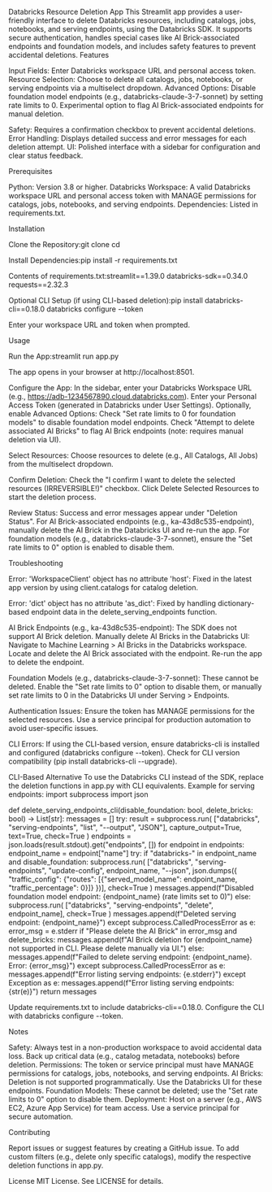 Databricks Resource Deletion App
This Streamlit app provides a user-friendly interface to delete Databricks resources, including catalogs, jobs, notebooks, and serving endpoints, using the Databricks SDK. It supports secure authentication, handles special cases like AI Brick-associated endpoints and foundation models, and includes safety features to prevent accidental deletions.
Features

Input Fields: Enter Databricks workspace URL and personal access token.
Resource Selection: Choose to delete all catalogs, jobs, notebooks, or serving endpoints via a multiselect dropdown.
Advanced Options:
Disable foundation model endpoints (e.g., databricks-claude-3-7-sonnet) by setting rate limits to 0.
Experimental option to flag AI Brick-associated endpoints for manual deletion.


Safety: Requires a confirmation checkbox to prevent accidental deletions.
Error Handling: Displays detailed success and error messages for each deletion attempt.
UI: Polished interface with a sidebar for configuration and clear status feedback.

Prerequisites

Python: Version 3.8 or higher.
Databricks Workspace: A valid Databricks workspace URL and personal access token with MANAGE permissions for catalogs, jobs, notebooks, and serving endpoints.
Dependencies: Listed in requirements.txt.

Installation

Clone the Repository:git clone <repository-url>
cd <repository-directory>


Install Dependencies:pip install -r requirements.txt

Contents of requirements.txt:streamlit==1.39.0
databricks-sdk==0.34.0
requests==2.32.3


Optional CLI Setup (if using CLI-based deletion):pip install databricks-cli==0.18.0
databricks configure --token


Enter your workspace URL and token when prompted.



Usage

Run the App:streamlit run app.py


The app opens in your browser at http://localhost:8501.


Configure the App:
In the sidebar, enter your Databricks Workspace URL (e.g., https://adb-1234567890.cloud.databricks.com).
Enter your Personal Access Token (generated in Databricks under User Settings).
Optionally, enable Advanced Options:
Check "Set rate limits to 0 for foundation models" to disable foundation model endpoints.
Check "Attempt to delete associated AI Bricks" to flag AI Brick endpoints (note: requires manual deletion via UI).




Select Resources:
Choose resources to delete (e.g., All Catalogs, All Jobs) from the multiselect dropdown.


Confirm Deletion:
Check the "I confirm I want to delete the selected resources (IRREVERSIBLE!)" checkbox.
Click Delete Selected Resources to start the deletion process.


Review Status:
Success and error messages appear under "Deletion Status".
For AI Brick-associated endpoints (e.g., ka-43d8c535-endpoint), manually delete the AI Brick in the Databricks UI and re-run the app.
For foundation models (e.g., databricks-claude-3-7-sonnet), ensure the "Set rate limits to 0" option is enabled to disable them.



Troubleshooting

Error: 'WorkspaceClient' object has no attribute 'host':
Fixed in the latest app version by using client.catalogs for catalog deletion.


Error: 'dict' object has no attribute 'as_dict':
Fixed by handling dictionary-based endpoint data in the delete_serving_endpoints function.


AI Brick Endpoints (e.g., ka-43d8c535-endpoint):
The SDK does not support AI Brick deletion. Manually delete AI Bricks in the Databricks UI:
Navigate to Machine Learning > AI Bricks in the Databricks workspace.
Locate and delete the AI Brick associated with the endpoint.
Re-run the app to delete the endpoint.




Foundation Models (e.g., databricks-claude-3-7-sonnet):
These cannot be deleted. Enable the "Set rate limits to 0" option to disable them, or manually set rate limits to 0 in the Databricks UI under Serving > Endpoints.


Authentication Issues:
Ensure the token has MANAGE permissions for the selected resources.
Use a service principal for production automation to avoid user-specific issues.


CLI Errors:
If using the CLI-based version, ensure databricks-cli is installed and configured (databricks configure --token).
Check for CLI version compatibility (pip install databricks-cli --upgrade).



CLI-Based Alternative
To use the Databricks CLI instead of the SDK, replace the deletion functions in app.py with CLI equivalents. Example for serving endpoints:
import subprocess
import json

def delete_serving_endpoints_cli(disable_foundation: bool, delete_bricks: bool) -> List[str]:
    messages = []
    try:
        result = subprocess.run(
            ["databricks", "serving-endpoints", "list", "--output", "JSON"],
            capture_output=True, text=True, check=True
        )
        endpoints = json.loads(result.stdout).get("endpoints", [])
        for endpoint in endpoints:
            endpoint_name = endpoint["name"]
            try:
                if "databricks-" in endpoint_name and disable_foundation:
                    subprocess.run(
                        ["databricks", "serving-endpoints", "update-config", endpoint_name, "--json", json.dumps({
                            "traffic_config": {"routes": [{"served_model_name": endpoint_name, "traffic_percentage": 0}]}
                        })],
                        check=True
                    )
                    messages.append(f"Disabled foundation model endpoint: {endpoint_name} (rate limits set to 0)")
                else:
                    subprocess.run(
                        ["databricks", "serving-endpoints", "delete", endpoint_name],
                        check=True
                    )
                    messages.append(f"Deleted serving endpoint: {endpoint_name}")
            except subprocess.CalledProcessError as e:
                error_msg = e.stderr
                if "Please delete the AI Brick" in error_msg and delete_bricks:
                    messages.append(f"AI Brick deletion for {endpoint_name} not supported in CLI. Please delete manually via UI.")
                else:
                    messages.append(f"Failed to delete serving endpoint: {endpoint_name}. Error: {error_msg}")
    except subprocess.CalledProcessError as e:
        messages.append(f"Error listing serving endpoints: {e.stderr}")
    except Exception as e:
        messages.append(f"Error listing serving endpoints: {str(e)}")
    return messages


Update requirements.txt to include databricks-cli==0.18.0.
Configure the CLI with databricks configure --token.

Notes

Safety: Always test in a non-production workspace to avoid accidental data loss. Back up critical data (e.g., catalog metadata, notebooks) before deletion.
Permissions: The token or service principal must have MANAGE permissions for catalogs, jobs, notebooks, and serving endpoints.
AI Bricks: Deletion is not supported programmatically. Use the Databricks UI for these endpoints.
Foundation Models: These cannot be deleted; use the "Set rate limits to 0" option to disable them.
Deployment: Host on a server (e.g., AWS EC2, Azure App Service) for team access. Use a service principal for secure automation.

Contributing

Report issues or suggest features by creating a GitHub issue.
To add custom filters (e.g., delete only specific catalogs), modify the respective deletion functions in app.py.

License
MIT License. See LICENSE for details.